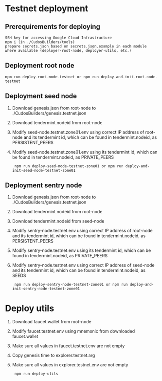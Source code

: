 # Testnet deployment

## Prerequirements for deploying
    SSH key for accessing Google Cloud Infrastructure
    npm i (in ./CudosBuilders/tools)
    prepare secrets.json based on secrets.json.example in each module where available (deployer-root-node, deployer-utils, etc.)

## Deployment root node
    npm run deploy-root-node-testnet or npm run deploy-and-init-root-node-testnet

## Deployment seed node
1. Download genesis.json from root-node to ./CudosBuilders/genesis.testnet.json
2. Download tendermint.nodeid from root-node
3. Modify seed-node.testnet.zone01.env using correct IP address of root-node and its tendermint id, which can be found in tendermint.nodeid, as PERSISTENT_PEERS
4. Modify seed-node.testnet.zone01.env using its tendermint id, which can be found in tendermint.nodeid, as PRIVATE_PEERS
    
        npm run deploy-seed-node-testnet-zone01 or npm run deploy-and-init-seed-node-testnet-zone01

## Deployment sentry node
1. Download genesis.json from root-node to ./CudosBuilders/genesis.testnet.json
2. Download tendermint.nodeid from root-node
3. Download tendermint.nodeid from seed-node
4. Modify sentry-node.testnet.env using correct IP address of root-node and its tendermint id, which can be found in tendermint.nodeid, as PERSISTENT_PEERS
5. Modify sentry-node.testnet.env using its tendermint id, which can be found in tendermint.nodeid, as PRIVATE_PEERS
6. Modify sentry-node.testnet.env using correct IP address of seed-node and its tendermint id, which can be found in tendermint.nodeid, as SEEDS

        npm run deploy-sentry-node-testnet-zone01 or npm run deploy-and-init-sentry-node-testnet-zone01

# Deploy utils
1. Download faucet.wallet from root-node
2. Modify faucet.testnet.env using mnemonic from downloaded faucet.wallet
3. Make sure all values in faucet.testnet.env are not empty
4. Copy genesis time to explorer.testnet.arg
5. Make sure all values in explorer.testnet.env are not empty

        npm run deploy-utils


